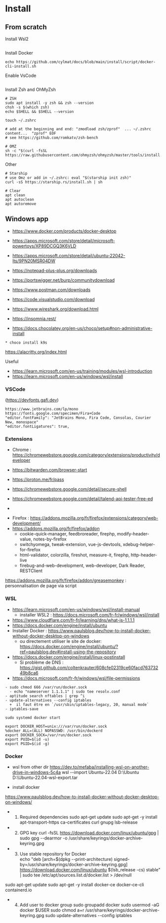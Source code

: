 # Install

## From scratch

Install Wsl2
```
```

Install Docker
```
echo https://github.com/cylmat/docs/blob/main/install/script/docker-cli-install.sh
```

Enable VsCode
```
```

Install Zsh and OhMyZsh
```
# ZSH
sudo apt install -y zsh && zsh --version
chsh -s $(which zsh)
echo $SHELL && $SHELL --version

touch ~/.zshrc

# add at the beginning and end: "zmodload zsh/zprof"  ... ~/.zshrc content...  "zprof" EOF
# see https://github.com/romkatv/zsh-bench

# OMZ
sh -c "$(curl -fsSL https://raw.githubusercontent.com/ohmyzsh/ohmyzsh/master/tools/install.sh)"
```

Other
```
# Starship
# use Omz or add in ~/.zshrc: eval "$(starship init zsh)"
curl -sS https://starship.rs/install.sh | sh

# Clear
apt clean
apt autoclean
apt autoremove
```

## Windows app
* https://www.docker.com/products/docker-desktop
* https://apps.microsoft.com/store/detail/microsoft-powertoys/XP89DCGQ3K6VLD
* https://apps.microsoft.com/store/detail/ubuntu-22042-lts/9PN20MSR04DW
* https://notepad-plus-plus.org/downloads
* https://portswigger.net/burp/communitydownload
* https://www.postman.com/downloads
* https://code.visualstudio.com/download
* https://www.wireshark.org/download.html
* https://insomnia.rest/

* https://docs.chocolatey.org/en-us/choco/setup#non-administrative-install
```
* choco install k9s
```
https://alacritty.org/index.html

Useful
- https://learn.microsoft.com/en-us/training/modules/wsl-introduction
- https://learn.microsoft.com/en-us/windows/wsl/install

### VSCode

(https://devfonts.gafi.dev)
```
https://www.jetbrains.com/lp/mono
https://fonts.google.com/specimen/Fira+Code
"editor.fontFamily": "JetBrains Mono, Fira Code, Consolas, Courier New, monospace"
"editor.fontLigatures": true,
```

### Extensions

* Chrome : https://chromewebstore.google.com/category/extensions/productivity/developer
- https://bitwarden.com/browser-start
- https://proton.me/fr/pass
- https://chromewebstore.google.com/detail/secure-shell
- https://chromewebstore.google.com/detail/talend-api-tester-free-ed

-

* Firefox : https://addons.mozilla.org/fr/firefox/extensions/category/web-development/  
* https://addons.mozilla.org/fr/firefox/addon  
  - cookie-quick-manager, feedbroreader, firephp, modify-header-value, notes-by-firefox
  - switchyomega, tweak-extension, vue-js-devtools, xdebug-helper-for-firefox
  - html-validator, colorzilla, fireshot, measure-it, firephp, http-header-live
  - firebug-and-web-development, web-developer, Dark Reader, RESTClient

https://addons.mozilla.org/fr/firefox/addon/greasemonkey : personnalisation de page via script

### WSL

- https://learn.microsoft.com/en-us/windows/wsl/install-manual
  + installer WSL2 : https://docs.microsoft.com/fr-fr/windows/wsl/install
- https://www.cloudflare.com/fr-fr/learning/dns/what-is-1.1.1.1
- https://docs.docker.com/engine/install/ubuntu
- Installer Docker : https://www.paulsblog.dev/how-to-install-docker-without-docker-desktop-on-windows
  + ou directement utiliser le site de docker: https://docs.docker.com/engine/install/ubuntu/?ref=paulsblog.dev#install-using-the-repository
- https://docs.docker.com/engine/install/linux-postinstall
  + Si problème de DNS : https://gist.github.com/coltenkrauter/608cfe02319ce60facd76373249b8ca6
- https://docs.microsoft.com/fr-fr/windows/wsl/file-permissions

```
- sudo chmod 666 /var/run/docker.sock
  - echo "nameserver 1.1.1.1" | sudo tee resolv.conf
- aptitude search nftables | grep ^i
- update-alternatives --config iptables
  +  il faut être en `/usr/sbin/iptables-legacy, 20, manual mode`
- iptables-save

sudo systemd docker start

export DOCKER_HOST=unix:///var/run/docker.sock
%docker ALL=(ALL) NOPASSWD: /usr/bin/dockerd
export DOCKER_SOCK=/var/run/docker.sock
export PUID=$(id -u)
export PGID=$(id -g)
```

### Docker

* wsl from other dir
 https://dev.to/mefaba/installing-wsl-on-another-drive-in-windows-5c4a
  wsl --import Ubuntu-22.04 D:\Ubuntu D:\Ubuntu-22.04-wsl-export.tar
  
* install docker 
  
https://www.paulsblog.dev/how-to-install-docker-without-docker-desktop-on-windows/


* 1. Required dependencies 
sudo apt-get update 
sudo apt-get -y install apt-transport-https ca-certificates curl gnupg lsb-release 

* 2. GPG key 
curl -fsSL https://download.docker.com/linux/ubuntu/gpg | sudo gpg --dearmor -o /usr/share/keyrings/docker-archive-keyring.gpg 

* 3. Use stable repository for Docker  
  echo "deb [arch=$(dpkg --print-architecture) signed-by=/usr/share/keyrings/docker-archive-keyring.gpg] https://download.docker.com/linux/ubuntu $(lsb_release -cs) stable" | sudo tee /etc/apt/sources.list.d/docker.list > /dev/null 

sudo apt-get update 
sudo apt-get -y install docker-ce docker-ce-cli containerd.io 

* 4. Add user to docker group 
sudo groupadd docker 
sudo usermod -aG docker $USER sudo chmod a+r /usr/share/keyrings/docker-archive-keyring.gpg
sudo update-alternatives --config iptables


